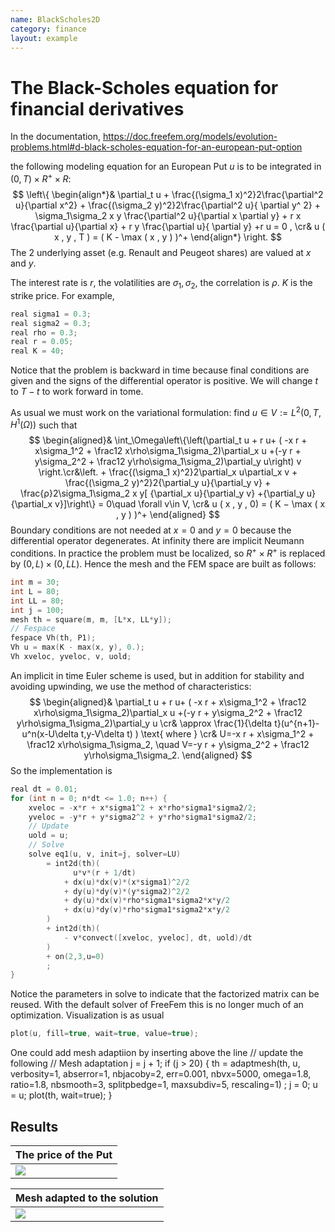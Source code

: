 ```yaml
---
name: BlackScholes2D
category: finance
layout: example
---
```


# The Black-Scholes equation for financial derivatives

In the documentation, 
https://doc.freefem.org/models/evolution-problems.html#d-black-scholes-equation-for-an-european-put-option

the following modeling equation for an European Put $u$ is to be integrated in  $( 0 , T ) \times R^+ \times R$:
$$
\left\{
\begin{align*}&
\partial_t u + \frac{(\sigma_1 x)^2}2\frac{\partial^2 u}{\partial x^2} + \frac{(\sigma_2 y)^2}2\frac{\partial^2 u}{ \partial y^ 2} + \sigma_1\sigma_2 x y \frac{\partial^2 u}{\partial x \partial y} + r x \frac{\partial u}{\partial x} + r y \frac{\partial u}{ \partial y} +r u = 0 ,
\cr&
u ( x , y , T ) = ( K - \max ( x , y ) )^+  
\end{align*}
\right.
$$
The 2 underlying asset (e.g. Renault and Peugeot shares) are valued at $x$ and $y$.

The interest rate is $r$, the volatilities are $\sigma_1,\sigma_2$, the correlation is $\rho$. $K$ is the strike price.
For example,
~~~c++
real sigma1 = 0.3;
real sigma2 = 0.3;
real rho = 0.3;
real r = 0.05;
real K = 40;
~~~
Notice that the problem is backward in time because final conditions are given and the signs of the differential operator is positive.  We will change $t$ to $T-t$ to work forward in tome.

As usual we must work on the variational formulation: find $u\in V:=  L^2(0,T,H^1(\Omega))$ such that 
$$
\begin{aligned}&
\int_\Omega\left\{\left(\partial_t u + r u+ ( -x r + x\sigma_1^2 + \frac12 x\rho\sigma_1\sigma_2)\partial_x u +(-y r + y\sigma_2^2 + \frac12 y\rho\sigma_1\sigma_2)\partial_y u\right) v
\right.\cr&\left. + \frac{(\sigma_1 x)^2}2\partial_x u\partial_x v + \frac{(\sigma_2 y)^2}2{\partial_y u}{\partial_y v} + \frac{ρ}2\sigma_1\sigma_2 x y[ {\partial_x u}{\partial_y v}  +{\partial_y u}{\partial_x v}]\right\} = 0\quad \forall v\in V,
\cr&
u ( x , y , 0) = ( K − \max ( x , y ) )^+  
\end{aligned}
$$
Boundary conditions  are not needed at $x=0$ and $y=0$ because the differential operator degenerates. At infinity there are implicit Neumann conditions.  In practice the problem must be localized, so $R^+\times R^+$ is replaced by $(0,L)\times(0,LL)$. Hence the mesh and the FEM space are  built as follows:
~~~c++
int m = 30;
int L = 80;
int LL = 80;
int j = 100;
mesh th = square(m, m, [L*x, LL*y]);
// Fespace
fespace Vh(th, P1);
Vh u = max(K - max(x, y), 0.);
Vh xveloc, yveloc, v, uold;
~~~~
An implicit in time Euler scheme is used, but in addition for stability and avoiding upwinding, we use the method of characteristics:
$$
\begin{aligned}&
\partial_t u + r u+ ( -x r + x\sigma_1^2 + \frac12 x\rho\sigma_1\sigma_2)\partial_x u +(-y r + y\sigma_2^2 + \frac12 y\rho\sigma_1\sigma_2)\partial_y u
\cr&
\approx 
\frac{1}{\delta t}(u^{n+1}-u^n(x-U\delta t,y-V\delta t) ) \text{ where }
\cr&
U=-x r + x\sigma_1^2 + \frac12 x\rho\sigma_1\sigma_2,
\quad
V=-y r + y\sigma_2^2 + \frac12 y\rho\sigma_1\sigma_2.
\end{aligned}
$$
So the implementation is 
~~~c++
real dt = 0.01;
for (int n = 0; n*dt <= 1.0; n++) {
    xveloc = -x*r + x*sigma1^2 + x*rho*sigma1*sigma2/2;
    yveloc = -y*r + y*sigma2^2 + y*rho*sigma1*sigma2/2;
    // Update
    uold = u;
    // Solve
    solve eq1(u, v, init=j, solver=LU)
        = int2d(th)(
              u*v*(r + 1/dt)
            + dx(u)*dx(v)*(x*sigma1)^2/2
            + dy(u)*dy(v)*(y*sigma2)^2/2
            + dy(u)*dx(v)*rho*sigma1*sigma2*x*y/2
            + dx(u)*dy(v)*rho*sigma1*sigma2*x*y/2
        )
        + int2d(th)(
            - v*convect([xveloc, yveloc], dt, uold)/dt
        )
        + on(2,3,u=0)
        ;
}
~~~~
Notice the parameters in solve to indicate that the factorized matrix can be reused.  With the default solver of FreeFem this is no longer much of an optimization.
Visualization is as usual
~~~c++
plot(u, fill=true, wait=true, value=true);
~~~
One could add mesh adaptiion by inserting above the line 
// update
the following
   // Mesh adaptation
       j = j + 1;
       if (j > 20) {
        th = adaptmesh(th, u, verbosity=1, abserror=1, nbjacoby=2,
            err=0.001, nbvx=5000, omega=1.8, ratio=1.8, nbsmooth=3,
            splitpbedge=1, maxsubdiv=5, rescaling=1) ;
        j = 0;
         u = u;
         plot(th, wait=true);
    }

## Results
| The price of the Put |
| -------------------- |
| ![][_solution]       |

| Mesh adapted to the solution |
| ---------------------------- |
| ![][_adaptedmesh]            |

[_solution]: https://raw.githubusercontent.com/phtournier/ffmdtest/refs/heads/main/md/figures/BlackScholes2D/solution.png
[_adaptedmesh]: https://raw.githubusercontent.com/phtournier/ffmdtest/refs/heads/main/md/figures/BlackScholes2D/adaptedmesh.png
